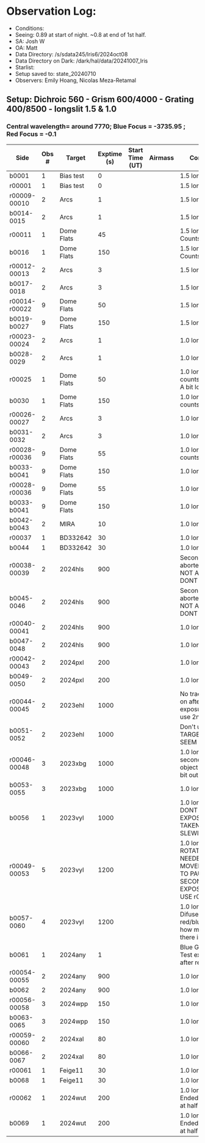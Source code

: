 # Observation Log:

* Conditions: 
* Seeing: 0.89 at start of night. ~0.8 at end of 1st half.
* SA: Josh W
* OA: Matt
* Data Directory: /s/sdata245/lris6/2024oct08
* Data Directory on Dark: /dark/hal/data/20241007_lris
* Starlist: 
* Setup saved to: state_20240710
* Observers: Emily Hoang, Nicolas Meza-Retamal

## Setup: Dichroic 560 - Grism 600/4000 - Grating 400/8500 - longslit 1.5 & 1.0 
### Central wavelength= around 7770; Blue Focus = -3735.95 ; Red Focus = -0.1

| Side | Obs #     | Target    | Exptime (s) | Start Time (UT) | Airmass | Comments                                                   |
|------|-----------|-----------|-------------|-----------------|---------|------------------------------------------------------------|
|b0001|1|Bias test        |0| ||1.5 longslit
|r00001|1|Bias test        |0| ||1.5 longslit
|r00009-00010|2|Arcs        |1| ||1.5 longslit
|b0014-0015|2|Arcs        |1| ||1.5 longslit
|r00011|1|Dome Flats        |45| ||1.5 longslit. Counts ~46000
|b0016|1|Dome Flats        |150| ||1.5 longslit. Counts ~5500
|r00012-00013|2|Arcs        |3| ||1.5 longslit|
|b0017-0018|2|Arcs        |3| ||1.5 longslit|
|r00014-r00022|9|Dome Flats        |50| ||1.5 longslit | 
|b0019-b0027|9|Dome Flats        |150| ||1.5 longslit |  
|r00023-00024|2|Arcs        |1| ||1.0 longslit|
|b0028-0029|2|Arcs        |1| ||1.0 longslit|
|r00025|1|Dome Flats        |50| ||1.0 longslit counts ~35000. A bit low. 
|b0030|1|Dome Flats        |150| ||1.0 longslit  counts ~5000?
|r00026-00027|2|Arcs        |3| ||1.0 longslit
|b0031-0032|2|Arcs        |3| ||1.0 longslit
|r00028-r00036|9|Dome Flats        |55| ||1.0 longslit  counts ~40000.
|b0033-b0041|9|Dome Flats        |150| ||1.0 longslit  
|r00028-r00036|9|Dome Flats        |55| ||1.0 longslit 
|b0033-b0041|9|Dome Flats        |150| ||1.0 longslit  
|b0042-b0043|2| MIRA    |10| ||1.0 longslit  
|r00037|1| BD332642       |30| ||1.0 longslit 
|b0044|1| BD332642    |30| ||1.0 longslit  
|r00038-00039|2| 2024hls       |900| ||Second exposure aborted OFFSET NOT APPLIED DONT USE
|b0045-0046|2| 2024hls    |900| ||Second exposure aborted OFFSET NOT APPLIED DONT USE
|r00040-00041|2| 2024hls       |900| || 1.0 longslit  
|b0047-0048|2| 2024hls    |900| || 1.0 longslit  
|r00042-00043|2| 2024pxl       |200| || 1.0 longslit  
|b0049-0050|2| 2024pxl    |200| || 1.0 longslit  
|r00044-00045|2| 2023ehl      |1000| || No trace. Moved on after 1st exposure. Don't use 2nd.  
|b0051-0052|2| 2023ehl    |1000| || Don't use. TARGET NAMES SEEM WRONG 
|r00046-00048|3| 2023xbg   |1000| || 1.0 longslit. In second exposure object moved a bit out of the slit. 
|b0053-0055|3|  2023xbg |1000| || 1.0 longslit 
|b0056|1|  2023vyl |1000| || 1.0 longslit. DONT USE. EXPOSURE TAKEN WHILE SLEWING.
|r00049-00053|5| 2023vyl   |1200| || 1.0 longslit. ROTATOR NEEDED TO BE MOVED. FAILURE TO PAUSE SECOND RED EXPOSURE.DONT USE r00050. 
|b0057-0060|4|  2023vyl |1200| || 1.0 longslit. Difuse trace on red/blue. Unsure how much signal there is. 
|b0061|1|  2024any |1| || Blue GUI crashed. Test exposure after restarting.
|r00054-00055|2|  2024any     |900| || 1.0 longslit.   
|b0062|2|   2024any  |900| || 1.0 longslit. 
|r00056-00058|3|  2024wpp     |150| || 1.0 longslit  
|b0063-0065|3|   2024wpp  |150| || 1.0 longslit 
|r00059-00060|2|  2024xal  |80| || 1.0 longslit  
|b0066-0067|2|   2024xal  |80| || 1.0 longslit 
|r00061|1|   Feige11  |30| || 1.0 longslit 
|b0068|1|   Feige11  |30| || 1.0 longslit 
|r00062|1| 2024wut |200| || 1.0 longslit. Ended at ~180s at half night.  
|b0069|1| 2024wut |200| || 1.0 longslit.  Ended at ~180s at half night.  

